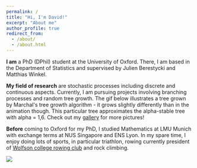 ```yaml
---
permalink: /
title: "Hi, I'm David!"
excerpt: "About me"
author_profile: true
redirect_from: 
  - /about/
  - /about.html
---
```


**I am** a PhD (DPhil) student at the University of Oxford. There, I am based in the Department of Statistics and supervised by Julien Berestycki and Matthias Winkel. 

**My field of research** are stochastic processes including discrete and continuous aspects. Currently, I am pursuing projects involving branching processes and random tree growth. The gif below illustrates a tree grown by Marchal's tree growth algorithm - it grows slightly differently than in the animation though. This particular tree approximates the alpha-stable tree with alpha = 1,6. Check out my [gallery](/gallery) for more pictures!

**Before** coming to Oxford for my PhD, I studied Mathematics at LMU Munich with exchange terms at NUS Singapore and ENS Lyon. In my spare time, I enjoy doing lots of sports, in particular triathlon, rowing currently president of <a href="https://www.wolfsonrowing.org">Wolfson college rowing club</a> and rock climbing.

<img src="/files/marchal.gif" /> 